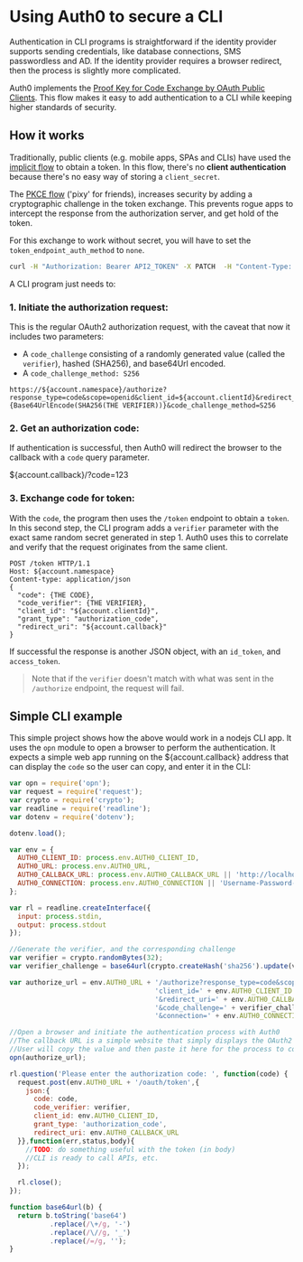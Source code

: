 # Using Auth0 to secure a CLI

Authentication in CLI programs is straightforward if the identity provider supports sending credentials, like database connections, SMS passwordless and AD. If the identity provider requires a browser redirect, then the process is slightly more complicated.

Auth0 implements the [Proof Key for Code Exchange by OAuth Public Clients](https://tools.ietf.org/html/rfc7636). This flow makes it easy to add authentication to a CLI while keeping higher standards of security.

## How it works

Traditionally, public clients (e.g. mobile apps, SPAs and CLIs) have used the [implicit flow](/protocols#oauth-for-native-clients-and-javascript-in-the-browser) to obtain a token. In this flow, there's no __client authentication__ because there's no easy way of storing a `client_secret`.

The [PKCE flow](/protocols) ('pixy' for friends), increases security by adding a cryptographic challenge in the token exchange. This prevents rogue apps to intercept the response from the authorization server, and get hold of the token.

For this exchange to work without secret, you will have to set the `token_endpoint_auth_method` to `none`.

```bash
curl -H "Authorization: Bearer API2_TOKEN" -X PATCH  -H "Content-Type: application/json" -d '{"token_endpoint_auth_method":"none"}' https://yours.auth0.com/api/v2/clients/CLIENT_ID
```

A CLI program just needs to:

### 1. Initiate the authorization request:

This is the regular OAuth2 authorization request, with the caveat that now it includes two parameters:

* A `code_challenge` consisting of a randomly generated value (called the `verifier`), hashed (SHA256), and base64Url encoded.
* A `code_challenge_method: S256`

```
https://${account.namespace}/authorize?response_type=code&scope=openid&client_id=${account.clientId}&redirect_uri=${account.callback}&code_challenge={Base64UrlEncode(SHA256(THE VERIFIER))}&code_challenge_method=S256
```

### 2. Get an __authorization code__:

If authentication is successful, then Auth0 will redirect the browser to the callback with a `code` query parameter.

  ${account.callback}/?code=123

### 3. Exchange __code__ for __token__:

With the `code`, the program then uses the `/token` endpoint to obtain a `token`. In this second step, the CLI program adds a `verifier` parameter with the exact same random secret generated in step 1. Auth0 uses this to correlate and verify that the request originates from the same client.

```
POST /token HTTP/1.1
Host: ${account.namespace}
Content-type: application/json
{
  "code": {THE CODE},
  "code_verifier": {THE VERIFIER},
  "client_id": "${account.clientId}",
  "grant_type": "authorization_code",
  "redirect_uri": "${account.callback}"
}
``` 

If successful the response is another JSON object, with an `id_token`, and `access_token`. 

> Note that if the `verifier` doesn't match with what was sent in the `/authorize` endpoint, the request will fail.

## Simple CLI example

This simple project shows how the above would work in a nodejs CLI app. It uses the `opn` module to open a browser to perform the authentication. It expects a simple web app running on the ${account.callback} address that can display the `code` so the user can copy, and enter it in the CLI:

```js
var opn = require('opn');
var request = require('request');
var crypto = require('crypto');
var readline = require('readline');
var dotenv = require('dotenv');

dotenv.load();

var env = {
  AUTH0_CLIENT_ID: process.env.AUTH0_CLIENT_ID,
  AUTH0_URL: process.env.AUTH0_URL,
  AUTH0_CALLBACK_URL: process.env.AUTH0_CALLBACK_URL || 'http://localhost:3000',
  AUTH0_CONNECTION: process.env.AUTH0_CONNECTION || 'Username-Password-Authentication'
};

var rl = readline.createInterface({
  input: process.stdin,
  output: process.stdout
});

//Generate the verifier, and the corresponding challenge
var verifier = crypto.randomBytes(32);
var verifier_challenge = base64url(crypto.createHash('sha256').update(verifier).digest());

var authorize_url = env.AUTH0_URL + '/authorize?response_type=code&scope=openid%20profile&' + 
                                    'client_id=' + env.AUTH0_CLIENT_ID + 
                                    '&redirect_uri=' + env.AUTH0_CALLBACK_URL + 
                                    '&code_challenge=' + verifier_challenge + '&code_challenge_method=S256' +
                                    '&connection=' + env.AUTH0_CONNECTION;

//Open a browser and initiate the authentication process with Auth0
//The callback URL is a simple website that simply displays the OAuth2 authz code
//User will copy the value and then paste it here for the process to complete.
opn(authorize_url);

rl.question('Please enter the authorization code: ', function(code) {
  request.post(env.AUTH0_URL + '/oauth/token',{
    json:{
      code: code,
      code_verifier: verifier,
      client_id: env.AUTH0_CLIENT_ID,
      grant_type: 'authorization_code',
      redirect_uri: env.AUTH0_CALLBACK_URL
  }},function(err,status,body){
    //TODO: do something useful with the token (in body)
    //CLI is ready to call APIs, etc.
  });

  rl.close();
});

function base64url(b) {
  return b.toString('base64')
          .replace(/\+/g, '-')
          .replace(/\//g, '_')
          .replace(/=/g, '');
}
```
